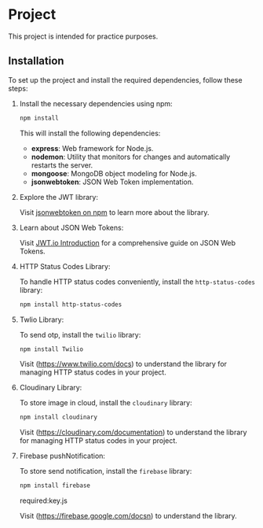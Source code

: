 # Project

This project is intended for practice purposes.
 
## Installation
To set up the project and install the required dependencies, follow these steps:

1. Install the necessary dependencies using npm:

    ```bash
    npm install 
    ``` 

    This will install the following dependencies:

    - **express**: Web framework for Node.js.
    - **nodemon**: Utility that monitors for changes and automatically restarts the server. 
    - **mongoose**: MongoDB object modeling for Node.js.
    - **jsonwebtoken**: JSON Web Token implementation.
2. Explore the JWT library: 

    Visit [jsonwebtoken on npm](https://www.npmjs.com/package/jsonwebtoken) to learn more about the library.

3. Learn about JSON Web Tokens:

    Visit [JWT.io Introduction](https://jwt.io/introduction) for a comprehensive guide on JSON Web Tokens.
 
4. HTTP Status Codes Library:
 
    To handle HTTP status codes conveniently, install the `http-status-codes` library:

    ```bash
    npm install http-status-codes 
    ```
5. Twlio Library:
 
    To send otp, install the `twilio` library:

    ```bash
    npm install Twilio 
    ```

    Visit (https://www.twilio.com/docs) to understand the library for managing
HTTP status codes in your project.

7. Cloudinary Library:
 
    To store image in cloud, install the `cloudinary` library:

    ```bash
    npm install cloudinary
    ```

    Visit (https://cloudinary.com/documentation) to understand the library for managing HTTP status codes in your project.


7. Firebase pushNotification:
 
    To store send notification, install the `firebase` library:

    ```bash
    npm install firebase
    ```
    required:key.js

    Visit (https://firebase.google.com/docsn) to understand the library.

